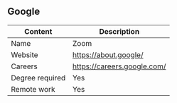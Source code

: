 ## Google

Content|Description
-|-
Name|Zoom
Website|https://about.google/
Careers|https://careers.google.com/
Degree required|Yes
Remote work|Yes
